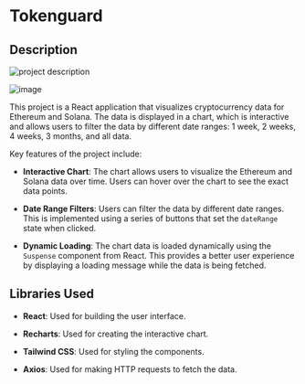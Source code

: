 # Tokenguard

## Description

![project description](https://github.com/AdamShymanski/tokenguard/assets/45077552/873ec936-3666-4bc7-9b2f-62d7e1f5f573)

![image](https://github.com/AdamShymanski/tokenguard/assets/45077552/1cf930bd-1c71-4f50-a0dc-b1974dce8480)



This project is a React application that visualizes cryptocurrency data for Ethereum and Solana. The data is displayed in a chart, which is interactive and allows users to filter the data by different date ranges: 1 week, 2 weeks, 4 weeks, 3 months, and all data.

Key features of the project include:

- **Interactive Chart**: The chart allows users to visualize the Ethereum and Solana data over time. Users can hover over the chart to see the exact data points.

- **Date Range Filters**: Users can filter the data by different date ranges. This is implemented using a series of buttons that set the `dateRange` state when clicked.

- **Dynamic Loading**: The chart data is loaded dynamically using the `Suspense` component from React. This provides a better user experience by displaying a loading message while the data is being fetched.

## Libraries Used

- **React**: Used for building the user interface.

- **Recharts**: Used for creating the interactive chart.

- **Tailwind CSS**: Used for styling the components.

- **Axios**: Used for making HTTP requests to fetch the data.
